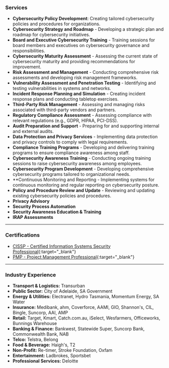 ### Services
- **Cybersecurity Policy Development**: Creating tailored cybersecurity policies and procedures for organizations.
- **Cybersecurity Strategy and Roadmap** - Developing a strategic plan and roadmap for cybersecurity initiatives.
- **Board and Executive Cybersecurity Training** - Training sessions for board members and executives on cybersecurity governance and responsibilities.
- **Cybersecurity Maturity Assessment** - Assessing the current state of cybersecurity maturity and providing recommendations for improvement.
- **Risk Assessment and Management** - Conducting comprehensive risk assessments and developing risk management frameworks.
- **Vulnerability Assessment and Penetration Testing** - Identifying and testing vulnerabilities in systems and networks.
- **Incident Response Planning and Simulation** - Creating incident response plans and conducting tabletop exercises.
- **Third-Party Risk Management** - Assessing and managing risks associated with third-party vendors and partners.
- **Regulatory Compliance Assessment** - Assessing compliance with relevant regulations (e.g., GDPR, HIPAA, PCI-DSS).
- **Audit Preparation and Support** - Preparing for and supporting internal and external audits.
- **Data Protection and Privacy Services** - Implementing data protection and privacy controls to comply with legal requirements.
- **Compliance Training Programs** - Developing and delivering training programs to ensure compliance awareness among staff.
- **Cybersecurity Awareness Training** - Conducting ongoing training sessions to raise cybersecurity awareness among employees.
- **Cybersecurity Program Development** - Developing comprehensive cybersecurity programs tailored to organizational needs.
- **Continuous Monitoring and Reporting - Implementing systems for continuous monitoring and regular reporting on cybersecurity posture.
- **Policy and Procedure Review and Update** - Reviewing and updating existing cybersecurity policies and procedures.
- **Privacy Advisory**
- **Security Process Automation**
- **Security Awareness Education & Training**
- **IRAP Assessments**

---

### Certifications

- [CISSP - Certified Information Systems Security Professional](https://www.credly.com/badges/c2f7130d-ea40-4cc8-b943-0a549be598cc){:target="_blank"}
- [PMP - Project Management Professional](https://www.credly.com/badges/40189b5d-566e-41fa-b6b6-9b431b3da75a){:target="_blank"}

---

### Industry Experience

- **Transport & Logistics:** Transurban
- **Public Sector:** City of Adelaide, SA Government
- **Energy & Utilities:** Electranet, Hydro Tasmania, Momentum Energy, SA Water
- **Insurance:** Medibank, ahm, Coverforce, AAMI, GIO, Shannon's, CIL, Bingle, Suncorp, AAI, AMP
- **Retail:** Target, Kmart, Catch.com.au, iSelect, Wesfarmers, Officeworks, Bunnings Warehouse
- **Banking & Finance:** Bankwest, Statewide Super, Suncorp Bank, Commonwealth Bank, NAB
- **Telco:** Telstra, Belong
- **Food & Beverage:** Haigh's, T2
- **Non-Profit:** Re-timer, Stroke Foundation, Oxfam
- **Entertainment:** Ladbrokes, Sportsbet
- **Professional Services:** Deloitte
